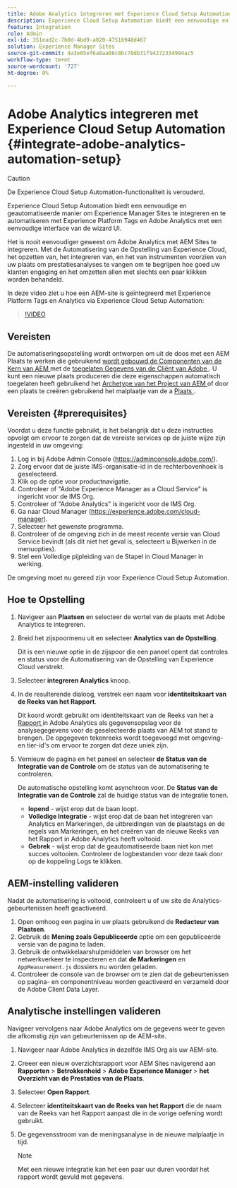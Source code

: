 ```yaml
---
title: Adobe Analytics integreren met Experience Cloud Setup Automation
description: Experience Cloud Setup Automation biedt een eenvoudige en geautomatiseerde manier om Experience Manager Sites te integreren en te automatiseren met Experience Platform Tags en Adobe Analytics met een eenvoudige interface van de wizard UI. Leer hoe u de automatische installatie kunt gebruiken met uw eigen site.
feature: Integration
role: Admin
exl-id: 351ead2c-7b0d-4bd9-a020-47516948d467
solution: Experience Manager Sites
source-git-commit: 4a3e65ef6a8aa08c8bc78db31f94272334994ac5
workflow-type: tm+mt
source-wordcount: '727'
ht-degree: 0%

---
```


# Adobe Analytics integreren met Experience Cloud Setup Automation {#integrate-adobe-analytics-automation-setup}

>[!CAUTION]
>
>De Experience Cloud Setup Automation-functionaliteit is verouderd.

Experience Cloud Setup Automation biedt een eenvoudige en geautomatiseerde manier om Experience Manager Sites te integreren en te automatiseren met Experience Platform Tags en Adobe Analytics met een eenvoudige interface van de wizard UI.

Het is nooit eenvoudiger geweest om Adobe Analytics met AEM Sites te integreren. Met de Automatisering van de Opstelling van Experience Cloud, het opzetten van, het integreren van, en het van instrumenten voorzien van uw plaats om prestatiesanalyses te vangen om te begrijpen hoe goed uw klanten engaging en het omzetten allen met slechts een paar klikken worden behandeld.

In deze video ziet u hoe een AEM-site is geïntegreerd met Experience Platform Tags en Analytics via Experience Cloud Setup Automation:

>[!VIDEO](https://video.tv.adobe.com/v/345372/?quality=12)

## Vereisten

De automatiseringsopstelling wordt ontworpen om uit de doos met een AEM Plaats te werken die gebruikend [ wordt gebouwd de Componenten van de Kern van AEM ](https://experienceleague.adobe.com/docs/experience-manager-core-components/using/introduction.html?lang=nl-NL) met de [ toegelaten Gegevens van de Cliënt van Adobe ](https://experienceleague.adobe.com/docs/experience-manager-core-components/using/developing/data-layer/overview.html?lang=nl-NL). U kunt een nieuwe plaats produceren die deze eigenschappen automatisch toegelaten heeft gebruikend het [ Archetype van het Project van AEM ](https://experienceleague.adobe.com/docs/experience-manager-core-components/using/developing/archetype/overview.html?lang=nl-NL) of door een plaats te creëren gebruikend het malplaatje van de a [ Plaats ](/help/journey-sites/quick-site/create-site.md).

## Vereisten {#prerequisites}

Voordat u deze functie gebruikt, is het belangrijk dat u deze instructies opvolgt om ervoor te zorgen dat de vereiste services op de juiste wijze zijn ingesteld in uw omgeving:

1. Log in bij Adobe Admin Console (https://adminconsole.adobe.com/).
1. Zorg ervoor dat de juiste IMS-organisatie-id in de rechterbovenhoek is geselecteerd.
1. Klik op de optie voor productnavigatie.
1. Controleer of &quot;Adobe Experience Manager as a Cloud Service&quot; is ingericht voor de IMS Org.
1. Controleer of &quot;Adobe Analytics&quot; is ingericht voor de IMS Org.
1. Ga naar Cloud Manager (https://experience.adobe.com/cloud-manager).
1. Selecteer het gewenste programma.
1. Controleer of de omgeving zich in de meest recente versie van Cloud Service bevindt (als dit niet het geval is, selecteert u Bijwerken in de menuopties).
1. Stel een Volledige pijpleiding van de Stapel in Cloud Manager in werking.

De omgeving moet nu gereed zijn voor Experience Cloud Setup Automation.

## Hoe te Opstelling

1. Navigeer aan **Plaatsen** en selecteer de wortel van de plaats met Adobe Analytics te integreren.
1. Breid het zijspoormenu uit en selecteer **Analytics van de Opstelling**.

   Dit is een nieuwe optie in de zijspoor die een paneel opent dat controles en status voor de Automatisering van de Opstelling van Experience Cloud verstrekt.
1. Selecteer **integreren Analytics** knoop.
1. In de resulterende dialoog, verstrek een naam voor **identiteitskaart van de Reeks van het Rapport**.

   Dit koord wordt gebruikt om identiteitskaart van de Reeks van het a [ Rapport ](https://experienceleague.adobe.com/docs/analytics/admin/manage-report-suites/new-report-suite/t-create-a-report-suite.html?lang=nl-NL) in Adobe Analytics als gegevensopslag voor de analysegegevens voor de geselecteerde plaats van AEM tot stand te brengen. De opgegeven tekenreeks wordt toegevoegd met omgeving- en tier-id&#39;s om ervoor te zorgen dat deze uniek zijn.

1. Vernieuw de pagina en het paneel en selecteer **de Status van de Integratie van de Controle** om de status van de automatisering te controleren.

   De automatische opstelling komt asynchroon voor. De **Status van de Integratie van de Controle** zal de huidige status van de integratie tonen.

   * **lopend** - wijst erop dat de baan loopt.
   * **Volledige Integratie** - wijst erop dat de baan het integreren van Analytics en Markeringen, de uitbreidingen van de plaatstags en de regels van Markeringen, en het creëren van de nieuwe Reeks van het Rapport in Adobe Analytics heeft voltooid.
   * **Gebrek** - wijst erop dat de geautomatiseerde baan niet kon met succes voltooien. Controleer de logbestanden voor deze taak door op de koppeling Logs te klikken.

## AEM-instelling valideren

Nadat de automatisering is voltooid, controleert u of uw site de Analytics-gebeurtenissen heeft geactiveerd.

1. Open omhoog een pagina in uw plaats gebruikend de **Redacteur van Plaatsen**.
1. Gebruik de **Mening zoals Gepubliceerde** optie om een gepubliceerde versie van de pagina te laden.
1. Gebruik de ontwikkelaarshulpmiddelen van browser om het netwerkverkeer te inspecteren en dat **de Markeringen** en `AppMeasurement.js` dossiers nu worden geladen.
1. Controleer de console van de browser om te zien dat de gebeurtenissen op pagina- en componentniveau worden geactiveerd en verzameld door de Adobe Client Data Layer.

## Analytische instellingen valideren

Navigeer vervolgens naar Adobe Analytics om de gegevens weer te geven die afkomstig zijn van gebeurtenissen op de AEM-site.

1. Navigeer naar Adobe Analytics in dezelfde IMS Org als uw AEM-site.
1. Creeer een nieuw overzichtsrapport voor AEM Sites navigerend aan **Rapporten** > **Betrokkenheid** > **Adobe Experience Manager** > **het Overzicht van de Prestaties van de Plaats**.
1. Selecteer **Open Rapport**.
1. Selecteer **identiteitskaart van de Reeks van het Rapport** die de naam van de Reeks van het Rapport aanpast die in de vorige oefening wordt gebruikt.
1. De gegevensstroom van de meningsanalyse in de nieuwe malplaatje in tijd.

   >[!NOTE]
   >
   > Met een nieuwe integratie kan het een paar uur duren voordat het rapport wordt gevuld met gegevens.
